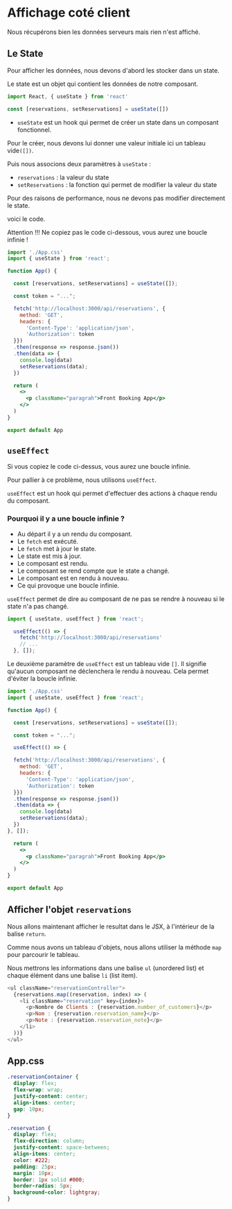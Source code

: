 # Affichage coté client

Nous récupérons bien les données serveurs mais rien n'est affiché.

## Le State

Pour afficher les données, nous devons d'abord les stocker dans un state.

Le state est un objet qui contient les données de notre composant.

```jsx
import React, { useState } from 'react'

const [reservations, setReservations] = useState([])
```

- `useState` est un hook qui permet de créer un state dans un composant fonctionnel.

Pour le créer, nous devons lui donner une valeur initiale ici un tableau vide`([])`.

Puis nous associons deux paramètres à `useState` :

- `reservations` : la valeur du state
- `setReservations` : la fonction qui permet de modifier la valeur du state

Pour des raisons de performance, nous ne devons pas modifier directement le state.

voici le code.

Attention !!! Ne copiez pas le code ci-dessous, vous aurez une boucle infinie !

```jsx
import './App.css'
import { useState } from 'react';

function App() {

  const [reservations, setReservations] = useState([]);

  const token = "...";

  fetch('http://localhost:3000/api/reservations', {
    method: 'GET',
    headers: {
      'Content-Type': 'application/json',
      'Authorization': token
  }})
  .then(response => response.json())
  .then(data => {
    console.log(data)
    setReservations(data);
  })

  return (
    <>
      <p className="paragrah">Front Booking App</p>
    </>
  )
}

export default App
```

## `useEffect`

Si vous copiez le code ci-dessus, vous aurez une boucle infinie.

Pour pallier à ce problème, nous utilisons `useEffect`.

`useEffect` est un hook qui permet d'effectuer des actions à chaque rendu du composant.

### Pourquoi il y a une boucle infinie ?

- Au départ il y a un rendu du composant.
- Le `fetch` est exécuté.
- Le `fetch` met à jour le state.
- Le state est mis à jour.
- Le composant est rendu.
- Le composant se rend compte que le state a changé.
- Le composant est en rendu à nouveau.
- Ce qui provoque une boucle infinie.

`useEffect` permet de dire au composant de ne pas se rendre à nouveau si le state n'a pas changé.

```jsx
import { useState, useEffect } from 'react';

  useEffect(() => {
    fetch('http://localhost:3000/api/reservations'
    // ...
  }, []);
```

Le deuxième paramètre de `useEffect` est un tableau vide `[]`.
Il signifie qu'aucun composant ne déclenchera le rendu à nouveau.
Cela permet d'éviter la boucle infinie.

```jsx
import './App.css'
import { useState, useEffect } from 'react';

function App() {

  const [reservations, setReservations] = useState([]);

  const token = "...";

  useEffect(() => {

  fetch('http://localhost:3000/api/reservations', {
    method: 'GET',
    headers: {
      'Content-Type': 'application/json',
      'Authorization': token
  }})
  .then(response => response.json())
  .then(data => {
    console.log(data)
    setReservations(data);
  })
}, []);

  return (
    <>
      <p className="paragrah">Front Booking App</p>
    </>
  )
}

export default App

```

## Afficher l'objet `reservations`

Nous allons maintenant afficher le resultat dans le JSX, à l'intérieur de la balise `return`.

Comme nous avons un tableau d'objets, nous allons utiliser la méthode `map` pour parcourir le tableau.

Nous mettrons les informations dans une balise `ul` (unordered list) et chaque élément dans une balise `li` (list item).

```js
<ul className="reservationController">
  {reservations.map((reservation, index) => (
    <li className="reservation" key={index}>
      <p>Nombre de Clients : {reservation.number_of_customers}</p>
      <p>Nom : {reservation.reservation_name}</p>
      <p>Note : {reservation.reservation_note}</p>
    </li>
  ))}
</ul>
```

## App.css

```css
.reservationContainer {
  display: flex;
  flex-wrap: wrap;
  justify-content: center;
  align-items: center;
  gap: 10px;
}

.reservation {
  display: flex;
  flex-direction: column;
  justify-content: space-between;
  align-items: center;
  color: #222;
  padding: 25px;
  margin: 10px;
  border: 1px solid #000;
  border-radius: 5px;
  background-color: lightgray;
}
```
